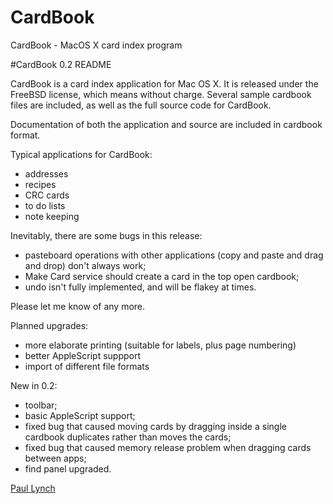 CardBook
========

CardBook - MacOS X card index program

#CardBook 0.2 README

CardBook is a card index application for Mac OS X.  It is released under the FreeBSD license, which means without charge.  Several sample cardbook files are included, as well as the full source code for CardBook.

Documentation of both the application and source are included in cardbook format.

Typical applications for CardBook:

- addresses
- recipes
- CRC cards
- to do lists
- note keeping

Inevitably, there are some bugs in this release:

- pasteboard operations with other applications (copy and paste and drag and drop) don't always work;
- Make Card service should create a card in the top open cardbook;
- undo isn't fully implemented, and will be flakey at times.

Please let me know of any more.

Planned upgrades:

- more elaborate printing (suitable for labels, plus page numbering)
- better AppleScript suppport
- import of different file formats

New in 0.2:

- toolbar;
- basic AppleScript support;
- fixed bug that caused moving cards by dragging inside a single cardbook duplicates rather than moves the cards;
- fixed bug that caused memory release problem when dragging cards between apps;
- find panel upgraded.

[Paul Lynch](mailto:paul@plsys.co.uk)

